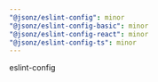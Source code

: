 ```yaml
---
"@jsonz/eslint-config": minor
"@jsonz/eslint-config-basic": minor
"@jsonz/eslint-config-react": minor
"@jsonz/eslint-config-ts": minor
---
```


eslint-config
